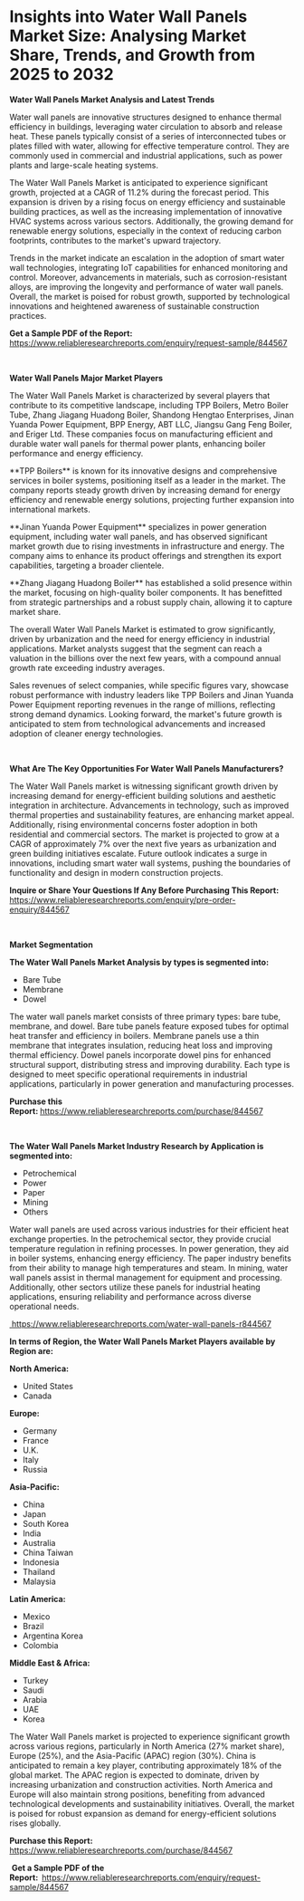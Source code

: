 <p><h1>Insights into Water Wall Panels Market Size: Analysing Market Share, Trends, and Growth from 2025 to 2032</h1></p><p><strong>Water Wall Panels Market Analysis and Latest Trends</strong></p>
<p><p>Water wall panels are innovative structures designed to enhance thermal efficiency in buildings, leveraging water circulation to absorb and release heat. These panels typically consist of a series of interconnected tubes or plates filled with water, allowing for effective temperature control. They are commonly used in commercial and industrial applications, such as power plants and large-scale heating systems.</p><p>The Water Wall Panels Market is anticipated to experience significant growth, projected at a CAGR of 11.2% during the forecast period. This expansion is driven by a rising focus on energy efficiency and sustainable building practices, as well as the increasing implementation of innovative HVAC systems across various sectors. Additionally, the growing demand for renewable energy solutions, especially in the context of reducing carbon footprints, contributes to the market's upward trajectory.</p><p>Trends in the market indicate an escalation in the adoption of smart water wall technologies, integrating IoT capabilities for enhanced monitoring and control. Moreover, advancements in materials, such as corrosion-resistant alloys, are improving the longevity and performance of water wall panels. Overall, the market is poised for robust growth, supported by technological innovations and heightened awareness of sustainable construction practices.</p></p>
<p><strong>Get a Sample PDF of the Report:&nbsp;</strong> <a href="https://www.reliableresearchreports.com/enquiry/request-sample/844567?utm_campaign=2487&utm_medium=2&utm_source=Github&utm_content=ia&utm_term=16042025&utm_id=water-wall-panels">https://www.reliableresearchreports.com/enquiry/request-sample/844567</a></p>
<p>&nbsp;</p>
<p><strong>Water Wall Panels Major Market Players</strong></p>
<p><p>The Water Wall Panels Market is characterized by several players that contribute to its competitive landscape, including TPP Boilers, Metro Boiler Tube, Zhang Jiagang Huadong Boiler, Shandong Hengtao Enterprises, Jinan Yuanda Power Equipment, BPP Energy, ABT LLC, Jiangsu Gang Feng Boiler, and Eriger Ltd. These companies focus on manufacturing efficient and durable water wall panels for thermal power plants, enhancing boiler performance and energy efficiency.</p><p>**TPP Boilers** is known for its innovative designs and comprehensive services in boiler systems, positioning itself as a leader in the market. The company reports steady growth driven by increasing demand for energy efficiency and renewable energy solutions, projecting further expansion into international markets.</p><p>**Jinan Yuanda Power Equipment** specializes in power generation equipment, including water wall panels, and has observed significant market growth due to rising investments in infrastructure and energy. The company aims to enhance its product offerings and strengthen its export capabilities, targeting a broader clientele.</p><p>**Zhang Jiagang Huadong Boiler** has established a solid presence within the market, focusing on high-quality boiler components. It has benefitted from strategic partnerships and a robust supply chain, allowing it to capture market share.</p><p>The overall Water Wall Panels Market is estimated to grow significantly, driven by urbanization and the need for energy efficiency in industrial applications. Market analysts suggest that the segment can reach a valuation in the billions over the next few years, with a compound annual growth rate exceeding industry averages.</p><p>Sales revenues of select companies, while specific figures vary, showcase robust performance with industry leaders like TPP Boilers and Jinan Yuanda Power Equipment reporting revenues in the range of millions, reflecting strong demand dynamics. Looking forward, the market's future growth is anticipated to stem from technological advancements and increased adoption of cleaner energy technologies.</p></p>
<p>&nbsp;</p>
<p><strong>What Are The Key Opportunities For Water Wall Panels Manufacturers?</strong></p>
<p><p>The Water Wall Panels market is witnessing significant growth driven by increasing demand for energy-efficient building solutions and aesthetic integration in architecture. Advancements in technology, such as improved thermal properties and sustainability features, are enhancing market appeal. Additionally, rising environmental concerns foster adoption in both residential and commercial sectors. The market is projected to grow at a CAGR of approximately 7% over the next five years as urbanization and green building initiatives escalate. Future outlook indicates a surge in innovations, including smart water wall systems, pushing the boundaries of functionality and design in modern construction projects.</p></p>
<p><strong>Inquire or Share Your Questions If Any Before Purchasing This Report:</strong> <a href="https://www.reliableresearchreports.com/enquiry/pre-order-enquiry/844567?utm_campaign=2487&utm_medium=2&utm_source=Github&utm_content=ia&utm_term=16042025&utm_id=water-wall-panels">https://www.reliableresearchreports.com/enquiry/pre-order-enquiry/844567</a></p>
<p>&nbsp;</p>
<p><strong>Market Segmentation</strong></p>
<p><strong>The Water Wall Panels Market Analysis by types is segmented into:</strong></p>
<p><ul><li>Bare Tube</li><li>Membrane</li><li>Dowel</li></ul></p>
<p><p>The water wall panels market consists of three primary types: bare tube, membrane, and dowel. Bare tube panels feature exposed tubes for optimal heat transfer and efficiency in boilers. Membrane panels use a thin membrane that integrates insulation, reducing heat loss and improving thermal efficiency. Dowel panels incorporate dowel pins for enhanced structural support, distributing stress and improving durability. Each type is designed to meet specific operational requirements in industrial applications, particularly in power generation and manufacturing processes.</p></p>
<p><strong>Purchase this Report:&nbsp;</strong><a href="https://www.reliableresearchreports.com/purchase/844567?utm_campaign=2487&utm_medium=2&utm_source=Github&utm_content=ia&utm_term=16042025&utm_id=water-wall-panels">https://www.reliableresearchreports.com/purchase/844567</a></p>
<p>&nbsp;</p>
<p><strong>The Water Wall Panels Market Industry Research by Application is segmented into:</strong></p>
<p><ul><li>Petrochemical</li><li>Power</li><li>Paper</li><li>Mining</li><li>Others</li></ul></p>
<p><p>Water wall panels are used across various industries for their efficient heat exchange properties. In the petrochemical sector, they provide crucial temperature regulation in refining processes. In power generation, they aid in boiler systems, enhancing energy efficiency. The paper industry benefits from their ability to manage high temperatures and steam. In mining, water wall panels assist in thermal management for equipment and processing. Additionally, other sectors utilize these panels for industrial heating applications, ensuring reliability and performance across diverse operational needs.</p></p>
<p><a href="https://www.reliableresearchreports.com/water-wall-panels-r844567?utm_campaign=2487&utm_medium=2&utm_source=Github&utm_content=ia&utm_term=16042025&utm_id=water-wall-panels">&nbsp;https://www.reliableresearchreports.com/water-wall-panels-r844567</a></p>
<p><strong>In terms of Region, the Water Wall Panels Market Players available by Region are:</strong></p>
<p>
    <p> <strong> North America: </strong>
        <ul>
            <li>United States</li>
            <li>Canada</li>
        </ul>
        </p> 
    <p> <strong> Europe: </strong>
        <ul>
            <li>Germany</li>
            <li>France</li>
            <li>U.K.</li>
            <li>Italy</li>
            <li>Russia</li>
        </ul>
        </p> 
    <p> <strong> Asia-Pacific: </strong>
        <ul>
            <li>China</li>
            <li>Japan</li>
            <li>South Korea</li>
            <li>India</li>
            <li>Australia</li>
            <li>China Taiwan</li>
            <li>Indonesia</li>
            <li>Thailand</li>
            <li>Malaysia</li>
        </ul>
        </p> 
    <p> <strong> Latin America: </strong>
        <ul>
            <li>Mexico</li>
            <li>Brazil</li>
            <li>Argentina Korea</li>
            <li>Colombia</li>
        </ul>
        </p> 
    <p> <strong> Middle East & Africa: </strong>
        <ul>
            <li>Turkey</li>
            <li>Saudi</li>
            <li>Arabia</li>
            <li>UAE</li>
            <li>Korea</li>
        </ul>
    </p>
    </p>
<p><p>The Water Wall Panels market is projected to experience significant growth across various regions, particularly in North America (27% market share), Europe (25%), and the Asia-Pacific (APAC) region (30%). China is anticipated to remain a key player, contributing approximately 18% of the global market. The APAC region is expected to dominate, driven by increasing urbanization and construction activities. North America and Europe will also maintain strong positions, benefiting from advanced technological developments and sustainability initiatives. Overall, the market is poised for robust expansion as demand for energy-efficient solutions rises globally.</p></p>
<p><strong>Purchase this Report: </strong><a href="https://www.reliableresearchreports.com/purchase/844567?utm_campaign=2487&utm_medium=2&utm_source=Github&utm_content=ia&utm_term=16042025&utm_id=water-wall-panels">https://www.reliableresearchreports.com/purchase/844567</a></p>
<p>&nbsp;<strong>Get a Sample PDF of the Report:&nbsp;&nbsp;</strong><a href="https://www.reliableresearchreports.com/enquiry/request-sample/844567?utm_campaign=2487&utm_medium=2&utm_source=Github&utm_content=ia&utm_term=16042025&utm_id=water-wall-panels">https://www.reliableresearchreports.com/enquiry/request-sample/844567</a></p>
<p><strong></strong></p>
<p><p></p><p></p><p></p></p>